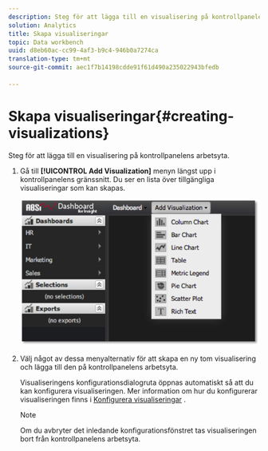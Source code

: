 ```yaml
---
description: Steg för att lägga till en visualisering på kontrollpanelens arbetsyta.
solution: Analytics
title: Skapa visualiseringar
topic: Data workbench
uuid: d8eb60ac-cc99-4af3-b9c4-946b0a7274ca
translation-type: tm+mt
source-git-commit: aec1f7b14198cdde91f61d490a235022943bfedb

---
```



# Skapa visualiseringar{#creating-visualizations}

Steg för att lägga till en visualisering på kontrollpanelens arbetsyta.

1. Gå till **[!UICONTROL Add Visualization]** menyn längst upp i kontrollpanelens gränssnitt. Du ser en lista över tillgängliga visualiseringar som kan skapas.

   ![](assets/create_visualization1.png)

1. Välj något av dessa menyalternativ för att skapa en ny tom visualisering och lägga till den på kontrollpanelens arbetsyta.

   Visualiseringens konfigurationsdialogruta öppnas automatiskt så att du kan konfigurera visualiseringen. Mer information om hur du konfigurerar visualiseringen finns i [Konfigurera visualiseringar](../../../home/c-adobe-data-workbench-dashboard/c-visualizations/c-configuring-visualizations.md#concept-edc3c7270ffe429c9aab8ceca429b570) .

   >[!NOTE]
   >
   >Om du avbryter det inledande konfigurationsfönstret tas visualiseringen bort från kontrollpanelens arbetsyta.

